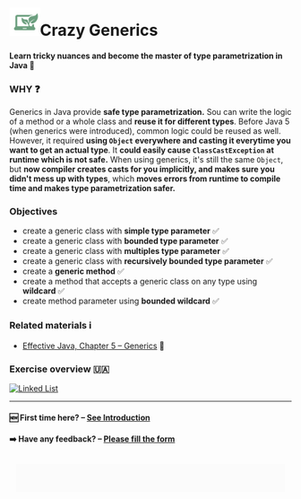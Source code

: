 # <img src="https://raw.githubusercontent.com/bobocode-projects/resources/master/image/logo_transparent_background.png" height=50/>Crazy Generics
#### Learn tricky nuances and become the master of type parametrization in Java 💪

### WHY ❓
Generics in Java provide **safe type parametrization.** Sou can write the logic of a method or a whole class and 
**reuse it for different types**. Before Java 5 (when generics were introduced), common logic could be reused as well. 
However, it required **using `Object` everywhere and casting it everytime you want to get an actual type**.
It **could easily cause `ClassCastException` at runtime which is not safe.**  When using generics, it's still the same `Object`,
but **now compiler creates casts for you implicitly, and makes sure you didn't mess up with types**, which **moves errors from
runtime to compile time and makes type parametrization safer.**

### Objectives
* create a generic class with **simple type parameter** ✅
* create a generic class with **bounded type parameter** ✅
* create a generic class with **multiples type parameter** ✅
* create a generic class with **recursively bounded type parameter** ✅
* create a **generic method** ✅
* create a method that accepts a generic class on any type using **wildcard** ✅
* create method parameter using **bounded wildcard** ✅

### Related materials ℹ️
* [Effective Java, Chapter 5 – Generics](https://read.amazon.com/kp/embed?asin=B078H61SCH&preview=newtab&linkCode=kpe&ref_=cm_sw_r_kb_dp_SADNB2C41TWARGY4QGKZ) 📘

### Exercise overview 🇺🇦
[![Linked List](https://yt-embed.herokuapp.com/embed?v=EaL5KsSlEQM)](https://youtu.be/EaL5KsSlEQM)

---
#### 🆕 First time here? – [See Introduction](https://github.com/bobocode-projects/java-fundamentals-exercises/tree/main/0-0-intro#introduction)
#### ➡️ Have any feedback? – [Please fill the form ](https://forms.gle/u6kHcecFuzxV232LA)

##
<div align="center"><img src="https://raw.githubusercontent.com/bobocode-projects/resources/master/animation/GitHub%20Star_3.gif" height=50/></div>